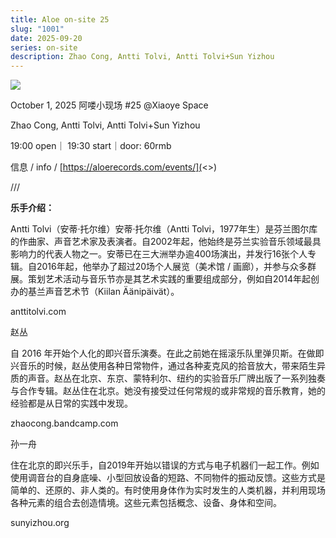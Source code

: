 ```yaml
---
title: Aloe on-site 25
slug: "1001"
date: 2025-09-20
series: on-site
description: Zhao Cong, Antti Tolvi, Antti Tolvi+Sun Yizhou
---
```

![](/images/uploads/on-site-25.jpg)

October 1, 2025 阿喽小现场 #25 @Xiaoye Space

Zhao Cong, Antti Tolvi, Antti Tolvi+Sun Yizhou

19:00 open｜ 19:30 start｜door: 60rmb

信息 / info / [https://aloerecords.com/events/](<>)

///

**乐手介绍：**

Antti Tolvi（安蒂·托尔维）安蒂·托尔维（Antti Tolvi，1977年生）是芬兰图尔库的作曲家、声音艺术家及表演者。自2002年起，他始终是芬兰实验音乐领域最具影响力的代表人物之一。安蒂已在三大洲举办逾400场演出，并发行16张个人专辑。自2016年起，他举办了超过20场个人展览（美术馆 / 画廊），并参与众多群展。策划艺术活动与音乐节亦是其艺术实践的重要组成部分，例如自2014年起创办的基兰声音艺术节（Kiilan Äänipäivät）。 

anttitolvi.com

赵丛

自 2016 年开始个人化的即兴音乐演奏。在此之前她在摇滚乐队里弹贝斯。在做即兴音乐的时候，赵丛使用各种日常物件，通过各种麦克风的拾音放大，带来陌生异质的声音。赵丛在北京、东京、蒙特利尔、纽约的实验音乐厂牌出版了一系列独奏与合作专辑。赵丛住在北京。她没有接受过任何常规的或非常规的音乐教育，她的经验都是从日常的实践中发现。

zhaocong.bandcamp.com

孙一舟

住在北京的即兴乐手，自2019年开始以错误的方式与电子机器们一起工作。例如使用调音台的自身底噪、小型回放设备的短路、不同物件的振动反馈。这些方式是简单的、还原的、非人类的。有时使用身体作为实时发生的人类机器，并利用现场各种元素的组合去创造情境。这些元素包括概念、设备、身体和空间。

sunyizhou.org
